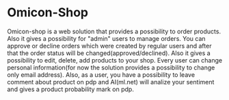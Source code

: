 # Omicon-Shop
Omicon-shop is a web solution that provides a possibility to order products. Also it gives a possibility for "admin" users to manage orders. You can approve or decline orders which were created by regular users and after that the order status will be changed(approved/declined). Also it gives a possibility to edit, delete, add products to your shop. Every user can change personal information(for now the solution provides a possibility to change only email address). Also, as a user, you have a possibility to leave comment about product on pdp and AI(ml.net) will analize your sentiment and gives a product probability mark on pdp. 
